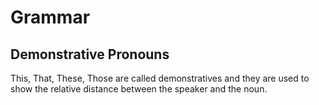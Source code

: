 #  Grammar

## Demonstrative Pronouns

This, That, These, Those are called demonstratives and they are used to show the relative distance between the speaker and the noun.